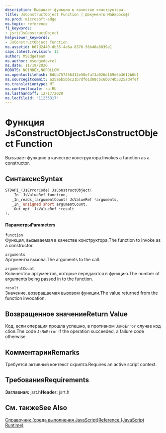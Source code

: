 ```yaml
---
description: Вызывает функцию в качестве конструктора.
title: JsConstructObject Function | Документы Майкрософт
ms.prod: microsoft-edge
ms.topic: reference
f1_keywords:
- jsrt/JsConstructObject
helpviewer_keywords:
- JsConstructObject function
ms.assetid: b07d2440-db55-4a6a-8376-56b40a8039a1
caps.latest.revision: 12
author: MSEdgeTeam
ms.author: msedgedevrel
ms.date: 11/19/2020
ROBOTS: NOINDEX,NOFOLLOW
ms.openlocfilehash: 8dbb757456412e50efaf3a026d169e6b3612b6b1
ms.sourcegitcommit: a35a6b5bbc21b7df61d08cbc6b074b5325ad4fef
ms.translationtype: MT
ms.contentlocale: ru-RU
ms.lasthandoff: 12/17/2020
ms.locfileid: "11235317"
---
```

# <span data-ttu-id="39151-103">Функция JsConstructObject</span><span class="sxs-lookup"><span data-stu-id="39151-103">JsConstructObject Function</span></span>

<span data-ttu-id="39151-104">Вызывает функцию в качестве конструктора.</span><span class="sxs-lookup"><span data-stu-id="39151-104">Invokes a function as a constructor.</span></span>  
  
## <span data-ttu-id="39151-105">Синтаксис</span><span class="sxs-lookup"><span data-stu-id="39151-105">Syntax</span></span>  
  
```cpp  
STDAPI_(JsErrorCode) JsConstructObject(  
   _In_ JsValueRef function,  
   _In_reads_(argumentCount) JsValueRef *arguments,  
   _In_ unsigned short argumentCount,  
   _Out_opt_ JsValueRef *result  
);  
```  
  
#### <span data-ttu-id="39151-106">Параметры</span><span class="sxs-lookup"><span data-stu-id="39151-106">Parameters</span></span>  
 `function`  
 <span data-ttu-id="39151-107">Функция, вызываемая в качестве конструктора.</span><span class="sxs-lookup"><span data-stu-id="39151-107">The function to invoke as a constructor.</span></span>  
  
 `arguments`  
 <span data-ttu-id="39151-108">Аргументы вызова.</span><span class="sxs-lookup"><span data-stu-id="39151-108">The arguments to the call.</span></span>  
  
 `argumentCount`  
 <span data-ttu-id="39151-109">Количество аргументов, которые передаются в функцию.</span><span class="sxs-lookup"><span data-stu-id="39151-109">The number of arguments being passed in to the function.</span></span>  
  
 `result`  
 <span data-ttu-id="39151-110">Значение, возвращаемая вызовом функции.</span><span class="sxs-lookup"><span data-stu-id="39151-110">The value returned from the function invocation.</span></span>  
  
## <span data-ttu-id="39151-111">Возвращенное значение</span><span class="sxs-lookup"><span data-stu-id="39151-111">Return Value</span></span>  
 <span data-ttu-id="39151-112">Код, если операция прошла успешно, в противном `JsNoError` случае код сбоя.</span><span class="sxs-lookup"><span data-stu-id="39151-112">The code `JsNoError` if the operation succeeded, a failure code otherwise.</span></span>  
  
## <span data-ttu-id="39151-113">Комментарии</span><span class="sxs-lookup"><span data-stu-id="39151-113">Remarks</span></span>  
 <span data-ttu-id="39151-114">Требуется активный контекст скрипта.</span><span class="sxs-lookup"><span data-stu-id="39151-114">Requires an active script context.</span></span>  
  
## <span data-ttu-id="39151-115">Требования</span><span class="sxs-lookup"><span data-stu-id="39151-115">Requirements</span></span>  
 <span data-ttu-id="39151-116">**Заглавная:** jsrt.h</span><span class="sxs-lookup"><span data-stu-id="39151-116">**Header:** jsrt.h</span></span>  
  
## <span data-ttu-id="39151-117">См. также</span><span class="sxs-lookup"><span data-stu-id="39151-117">See Also</span></span>  
 [<span data-ttu-id="39151-118">Справочник (среда выполнения JavaScript)</span><span class="sxs-lookup"><span data-stu-id="39151-118">Reference (JavaScript Runtime)</span></span>](../chakra-hosting/reference-javascript-runtime.md)
